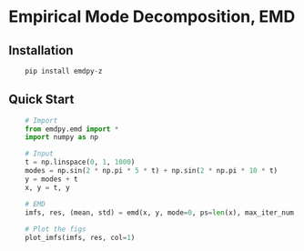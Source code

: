# Empirical Mode Decomposition, EMD
## Installation
```python
    pip install emdpy-z
```
## Quick Start
```python
    # Import 
    from emdpy.emd import *
    import numpy as np

    # Input
    t = np.linspace(0, 1, 1000)
    modes = np.sin(2 * np.pi * 5 * t) + np.sin(2 * np.pi * 10 * t)
    y = modes + t
    x, y = t, y

    # EMD
    imfs, res, (mean, std) = emd(x, y, mode=0, ps=len(x), max_iter_num = 20)
    
    # Plot the figs
    plot_imfs(imfs, res, col=1)
```